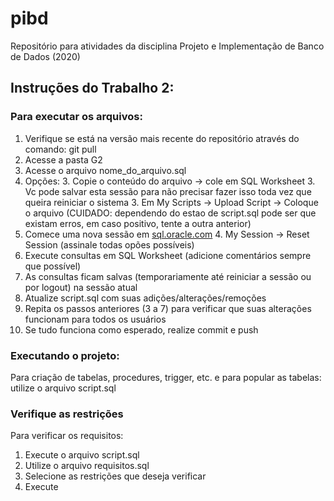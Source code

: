 # pibd
Repositório para atividades da disciplina Projeto e Implementação de Banco de Dados (2020)

## Instruções do Trabalho 2:

### Para executar os arquivos:
1. Verifique se está na versão mais recente do repositório através do comando: git pull
1. Acesse a pasta G2
3. Acesse o arquivo nome_do_arquivo.sql
3. Opções:
    3. Copie o conteúdo do arquivo -> cole em SQL Worksheet
        3. Vc pode salvar esta sessão para não precisar fazer isso toda vez que queira reiniciar o sistema
    3. Em My Scripts -> Upload Script -> Coloque o arquivo (CUIDADO: dependendo do estao de script.sql pode ser que existam erros, em caso positivo, tente a outra anterior)
4. Comece uma nova sessão em [sql.oracle.com](sql.oracle.com/) 
    4. My Session -> Reset Session (assinale todas opões possíveis)
5. Execute consultas em SQL Worksheet (adicione comentários sempre que possível)
6. As consultas ficam salvas (temporariamente até reiniciar a sessão ou por logout) na sessão atual
8. Atualize script.sql com suas adições/alterações/remoções
8. Repita os passos anteriores (3 a 7) para verificar que suas alterações funcionam para todos os usuários
9. Se tudo funciona como esperado, realize commit e push

### Executando o projeto:
Para criação de tabelas, procedures, trigger, etc. e para popular as tabelas: utilize o arquivo script.sql

### Verifique as restrições
Para verificar os requisitos: 
1. Execute o arquivo script.sql
2. Utilize o arquivo requisitos.sql
3. Selecione as restrições que deseja verificar
4. Execute 
